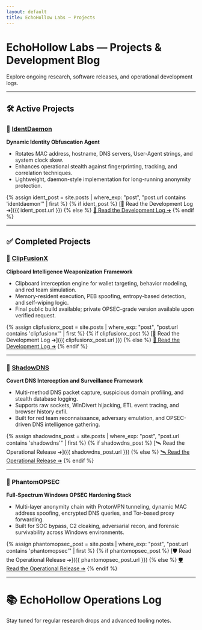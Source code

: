 ```yaml
---
layout: default
title: EchoHollow Labs — Projects
---
```


# EchoHollow Labs — Projects & Development Blog

Explore ongoing research, software releases, and operational development logs.

---

## 🛠️ Active Projects

### 🔗 [IdentDaemon](https://github.com/echohollow/IdentDaemon)

**Dynamic Identity Obfuscation Agent**

- Rotates MAC address, hostname, DNS servers, User-Agent strings, and system clock skew.
- Enhances operational stealth against fingerprinting, tracking, and correlation techniques.
- Lightweight, daemon-style implementation for long-running anonymity protection.

{% assign ident_post = site.posts | where_exp: "post", "post.url contains 'identdaemon'" | first %}
{% if ident_post %}
[🪪 Read the Development Log ➔]({{ ident_post.url }})
{% else %}
[🪪 Read the Development Log ➔](https://github.com/echohollow/echohollow.github.io/blob/main/_posts/2025-04-29-identdaemon.md)
{% endif %}

---

## ✅ Completed Projects

### 🔗 [ClipFusionX](https://github.com/echohollow/ClipFusionX)

**Clipboard Intelligence Weaponization Framework**

- Clipboard interception engine for wallet targeting, behavior modeling, and red team simulation.
- Memory-resident execution, PEB spoofing, entropy-based detection, and self-wiping logic.
- Final public build available; private OPSEC-grade version available upon verified request.

{% assign clipfusionx_post = site.posts | where_exp: "post", "post.url contains 'clipfusionx'" | first %}
{% if clipfusionx_post %}
[📝 Read the Development Log ➔]({{ clipfusionx_post.url }})
{% else %}
[📝 Read the Development Log ➔](https://github.com/echohollow/echohollow.github.io/blob/main/_posts/2025-04-26-clipfusionx.md)
{% endif %}

---

### 🔗 [ShadowDNS](https://github.com/echohollow/ShadowDNS)

**Covert DNS Interception and Surveillance Framework**

- Multi-method DNS packet capture, suspicious domain profiling, and stealth database logging.
- Supports raw sockets, WinDivert hijacking, ETL event tracing, and browser history exfil.
- Built for red team reconnaissance, adversary emulation, and OPSEC-driven DNS intelligence gathering.

{% assign shadowdns_post = site.posts | where_exp: "post", "post.url contains 'shadowdns'" | first %}
{% if shadowdns_post %}
[🛰️ Read the Operational Release ➔]({{ shadowdns_post.url }})
{% else %}
[🛰️ Read the Operational Release ➔](https://github.com/echohollow/echohollow.github.io/blob/main/_posts/2025-04-28-shadowdns.md)
{% endif %}

---

### 🔗 PhantomOPSEC

**Full-Spectrum Windows OPSEC Hardening Stack**

- Multi-layer anonymity chain with ProtonVPN tunneling, dynamic MAC address spoofing, encrypted DNS queries, and Tor-based proxy forwarding.
- Built for SOC bypass, C2 cloaking, adversarial recon, and forensic survivability across Windows environments.

{% assign phantomopsec_post = site.posts | where_exp: "post", "post.url contains 'phantomopsec'" | first %}
{% if phantomopsec_post %}
[🛡️ Read the Operational Release ➔]({{ phantomopsec_post.url }})
{% else %}
[🛡️ Read the Operational Release ➔](/blog)
{% endif %}

---

# 📚 EchoHollow Operations Log

Stay tuned for regular research drops and advanced tooling notes.
